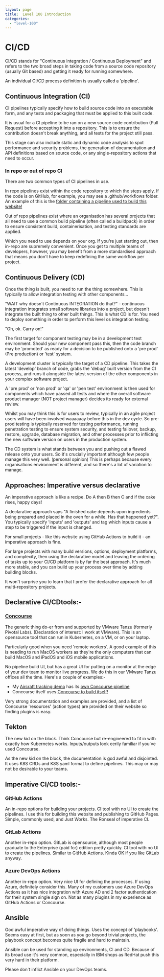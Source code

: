 ```yaml
---
layout: page
title:  Level 100 Introduction
categories:
  - "level-100"
---
```


# CI/CD

CI/CD stands for "Continuous Integration / Continuous Deployment"
and refers to the two broad steps in taking code from a
source code repository (usually Git based) and getting it ready
for running somewhere.

An individual CI/CD process definition is usually called a 'pipeline'.

## Continuous Integration (CI)

CI pipelines typically specify how to build source code
into an executable form, and any tests and packaging
that must be applied to this built code.

It is usual for a CI pipeline to be ran on a new source code
contribution (Pull Request) before accepting it into a
repository. This is to ensure the contribution doesn't
break anything, and all tests for the project still pass.

This stage can also include static and dynamic code analysis
to spot performance and security problems, the generation
of documentation and API definitions based on source code,
or any single-repository actions that need to occur.

### In repo or out of repo CI

There are two common types of CI pipelines in use.

In repo pipelines exist within the code repository to
which the steps apply. If the code is on GitHub, for example,
you may see a .github/workflows folder. An example of this is
the [folder containing a pipeline used to build this website!](https://github.com/adamfowleruk/adamfowleruk.github.io/tree/main/.github/workflows)

Out of repo pipelines exist where an organisation has
several projects that all need to use a common build pipeline
(often called a buildpack) in order to ensure consistent
build, containerisation, and testing standards are applied.

Which you need to use depends on your org. If you're just starting
out, then in-repo are supremely convenient. Once you get to 
multiple teams of developers, however, you may benefit from a 
more standardised approach that means you don't have to keep 
redefining the same workflow per project.

## Continuous Delivery (CD)

Once the thing is built, you need to run the thing somewhere.
This is typically to allow integration testing with other
components...

"WAIT why doesn't Continuous INTEGRATION do that?" - 
continuous integration integrates small software libraries into
a project, but doesn't integrate the built thing to other built
things. This is what CD is for. You need to deploy something
in order to perform this level os integration testing.

"Oh, ok. Carry on!"

The first target for component testing may be in a development 
test environment. Should your new component pass this, then
the code branch may be 'promoted' as ready for a decision to
be published onto a 'pre prod' (Pre production) or 'test'
system. 

A development cluster is typically the target of a CD pipeline.
This takes the latest 'develop' branch of code, grabs the
'debug' built version from the CI process, and runs it alongside
the latest version of the other components in your complex
software project.

A 'pre prod' or 'non prod' or 'qa' or 'pen test' environment
is then used for components which have passed all tests and
where the overall software product manager (NOT project manager)
decides its ready for external review.

Whilst you may think this is for users to review, typically
in an agile project users will have been involved waaaaaay
before this in the dev cycle. So pre-prod testing is typically
reserved for testing performance, running penetration testing
to ensure system security, and testing failover, backup, restore,
upgrade, database migration, and other processes prior to
inflicting the new software version on users in the production
system.

The CD system is what stands between you and pushing out a flawed
release onto your users. So it's crucially important although
few people manage this very well. (personal opinion) This is
perhaps because every organisations environment is different,
and so there's a lot of variation to manage.

## Approaches: Imperative versus declarative

An imperative approach is like a recipe. Do A then B then C and if
the cake rises, happy days!

A declarative approach says "A finished cake depends upon 
ingredients being prepared and placed in the oven for a while. 
Has that happened yet?". You typically specify 'inputs' and 'outputs' and tag which inputs cause a step to be triggered
if the input is changed.

For small projects - like this website using GitHub Actions to 
build it - an imperative approach is fine.

For large projects with many build versions, options,
deployment platforms, and complexity, then using the declarative
model and leaving the ordering of tasks up to your CI/CD
platform is by far the best approach. It's much more stable,
and you can build up your process over time by adding building
blocks.

It won't surprise you to learn that I prefer the declarative
approach for all multi-repository projects.

## Declarative CI/CDtools:-

### [Concourse](https://concourse-ci.org)
The generic thing do-er from and supported by VMware Tanzu (formerly Pivotal Labs). (Declaration of interest: I work at VMware). This is an opensource tool that can run in Kubernetes, on a VM, or on your laptop. 

Particularly good when you need 'remote workers'. A good example of this is needing to run MacOS workers
as they're the only computers that can build MacOS and iPadOS and iOS mobile applications. 

No pipeline build UI, but has a great UI for putting on a monitor
at the edge of your dev team to monitor live progress. We do this
in our VMware Tanzu offices all the time. Here's a couple of
examples:-

- My [Aircraft tracking demo](/level-300/aircraft) has its [own Concourse pipeline](https://concourse.shared.12factor.xyz/teams/main/pipelines/adsb-images)
- Concourse itself uses [Concourse to build itself!](https://ci.concourse-ci.org/teams/main/pipelines/concourse)

Very strong documentation and examples are provided, and a
list of Concourse 'resources' (action types) are provided on
their website so finding plugins is easy. 

## Tekton

The new kid on the block. Think Concourse but re-engineered
to fit in with exactly how Kubernetes works. Inputs/outputs
look eerily familiar if you've used Concourse.

As the new kid on the block, the documentation is god awful
and disjointed. It uses K8S CRDs and K8S yaml format to
define pipelines. This may or may not be desirable to your
teams.

## Imperative CI/CD tools:-

### GitHub Actions

An in-repo options for building your projects. CI tool with no 
UI to create the pipelines. I use this for building this website 
and publishing to GitHub Pages. Simple,
commonly used, and Just Works. The Ronseal of imperative CI.

### GitLab Actions

Another in-repo option. GitLab is opensource, although most
people graduate to the Enterprise (paid for) edition pretty
quickly. CI tool with no UI to create the pipelines. Similar 
to GitHub Actions. Kinda OK if you like GitLab anyway.

### Azure DevOps Actions

Another in-repo option. Very nice UI for defining the
processes. If using Azure, definitely consider this. Many
of my customers use Azure DevOps Actions as it has nice
integration with Azure AD and 2 factor authentication for
their system single sign on. Not as many plugins in my 
experience as GitHub Actions or Concourse.

## Ansible

God awful imperative way of doing things. Uses the concept
of 'playbooks'. Seems easy at first, but as soon as you
go beyond trivial projects, the playbook concept becomes 
quite fragile and hard to maintain.

Ansible can be used for standing up environments, CI and CD.
Because of its broad use it's very common, especially in IBM
shops as RedHat push this very hard in their platform.

Please don't inflict Ansible on your DevOps teams.